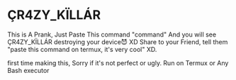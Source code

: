 # ÇR4ZY_KÏLLÁR
This is A Prank, Just Paste This command "command" And you will see ÇR4ZY_KÏLLÁR destroying your device😈 XD
Share to your Friend, tell them "paste this command on termux, it's very cool" XD.


first time making this, Sorry if it's not perfect or ugly.
Run on Termux or Any Bash executor
